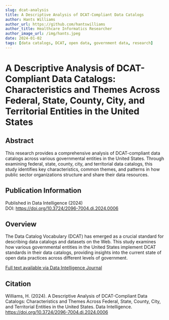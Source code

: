 ```yaml
---
slug: dcat-analysis
title: A Descriptive Analysis of DCAT-Compliant Data Catalogs
author: Hants Williams
author_url: https://github.com/hantswilliams
author_title: Healthcare Informatics Researcher
author_image_url: /img/hants.jpeg
date: 2024-01-02
tags: [data catalogs, DCAT, open data, government data, research]
---
```


# A Descriptive Analysis of DCAT-Compliant Data Catalogs: Characteristics and Themes Across Federal, State, County, City, and Territorial Entities in the United States

## Abstract

This research provides a comprehensive analysis of DCAT-compliant data catalogs across various governmental entities in the United States. Through examining federal, state, county, city, and territorial data catalogs, this study identifies key characteristics, common themes, and patterns in how public sector organizations structure and share their data resources.

<!--truncate-->

## Publication Information

Published in Data Intelligence (2024)  
DOI: https://doi.org/10.3724/2096-7004.di.2024.0006

## Overview

The Data Catalog Vocabulary (DCAT) has emerged as a crucial standard for describing data catalogs and datasets on the Web. This study examines how various governmental entities in the United States implement DCAT standards in their data catalogs, providing insights into the current state of open data practices across different levels of government.

[Full text available via Data Intelligence Journal](https://doi.org/10.3724/2096-7004.di.2024.0006)

## Citation

Williams, H. (2024). A Descriptive Analysis of DCAT-Compliant Data Catalogs: Characteristics and Themes Across Federal, State, County, City, and Territorial Entities in the United States. Data Intelligence. https://doi.org/10.3724/2096-7004.di.2024.0006
